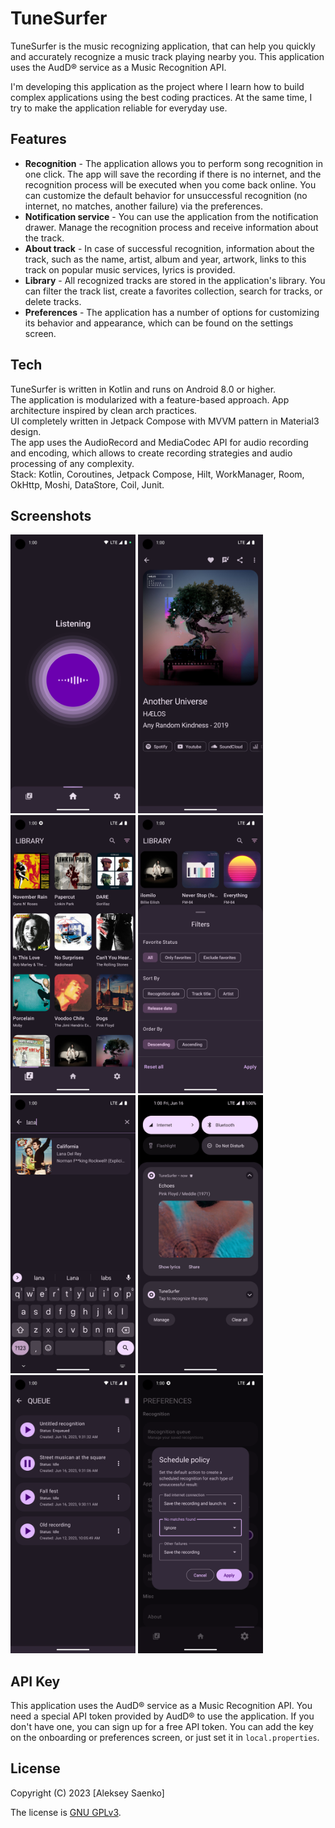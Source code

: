 # TuneSurfer

TuneSurfer is the music recognizing application, that can help you quickly and accurately recognize a music track playing nearby you.
This application uses the AudD® service as a Music Recognition API.

I'm developing this application as the project where I learn how to build complex applications using the best coding practices.
At the same time, I try to make the application reliable for everyday use.

## Features

* **Recognition** - The application allows you to perform song recognition in one click. The app will save the recording if there is no internet, and the recognition process will be executed when you come back online. You can customize the default behavior for unsuccessful recognition (no internet, no matches, another failure) via the preferences.
* **Notification service** - You can use the application from the notification drawer. Manage the recognition process and receive information about the track.
* **About track** - In case of successful recognition, information about the track, such as the name, artist, album and year, artwork, links to this track on popular music services, lyrics is provided.
* **Library** - All recognized tracks are stored in the application's library. You can filter the track list, create a favorites collection, search for tracks, or delete tracks.
* **Preferences** - The application has a number of options for customizing its behavior and appearance, which can be found on the settings screen.

## Tech

TuneSurfer is written in Kotlin and runs on Android 8.0 or higher.  
The application is modularized with a feature-based approach. App architecture inspired by clean arch practices.  
UI completely written in Jetpack Compose with MVVM pattern in Material3 design.  
The app uses the AudioRecord and MediaCodec API for audio recording and encoding, which allows to create recording strategies and audio processing of any complexity.  
Stack: Kotlin, Coroutines, Jetpack Compose, Hilt, WorkManager, Room, OkHttp, Moshi, DataStore, Coil, Junit.  

## Screenshots

[<img src="./readme_img/0_recognition_screen.png" width=200>](./readme_img/0_recognition_screen.png)
[<img src="./readme_img/1_track_screen.png" width=200>](./readme_img/1_track_screen.png)
[<img src="./readme_img/2_library_screen.png" width=200>](./readme_img/2_library_screen.png)
[<img src="./readme_img/3_library_filter.png" width=200>](./readme_img/3_library_filter.png)
[<img src="./readme_img/4_library_search.png" width=200>](./readme_img/4_library_search.png)
[<img src="./readme_img/5_notification_service.png" width=200>](./readme_img/5_notification_service.png)
[<img src="./readme_img/6_queue_screen.png" width=200>](./readme_img/6_queue_screen.png)
[<img src="./readme_img/7_preferences_screen.png" width=200>](./readme_img/7_preferences_screen.png)

## API Key

This application uses the AudD® service as a Music Recognition API. You need a special API token provided by AudD® to use the application. If you don't have one, you can sign up for a free API token.
You can add the key on the onboarding or preferences screen, or just set it in `local.properties`.

## License

Copyright (C) 2023 [Aleksey Saenko]

The license is [GNU GPLv3](LICENSE.md).
